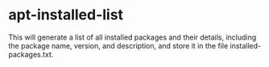 # apt-installed-list
This will generate a list of all installed packages and their details, including the package name, version, and description, and store it in the file installed-packages.txt.

